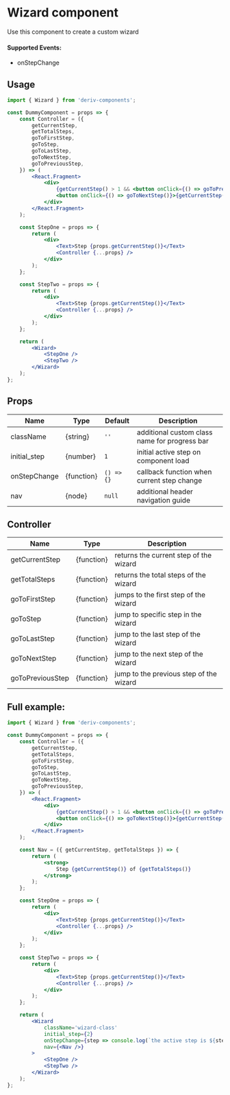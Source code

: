 # Wizard component

Use this component to create a custom wizard

#### Supported Events:

-   onStepChange

## Usage

```jsx
import { Wizard } from 'deriv-components';

const DummyComponent = props => {
    const Controller = ({
        getCurrentStep,
        getTotalSteps,
        goToFirstStep,
        goToStep,
        goToLastStep,
        goToNextStep,
        goToPreviousStep,
    }) => (
        <React.Fragment>
            <div>
                {getCurrentStep() > 1 && <button onClick={() => goToPreviousStep()}>Previous</button>}
                <button onClick={() => goToNextStep()}>{getCurrentStep() < getTotalSteps() ? 'Next' : 'Finish'}</button>
            </div>
        </React.Fragment>
    );

    const StepOne = props => {
        return (
            <div>
                <Text>Step {props.getCurrentStep()}</Text>
                <Controller {...props} />
            </div>
        );
    };

    const StepTwo = props => {
        return (
            <div>
                <Text>Step {props.getCurrentStep()}</Text>
                <Controller {...props} />
            </div>
        );
    };

    return (
        <Wizard>
            <StepOne />
            <StepTwo />
        </Wizard>
    );
};
```

## Props

| Name         | Type       | Default    | Description                                   |
| ------------ | ---------- | ---------- | --------------------------------------------- |
| className    | {string}   | `''`       | additional custom class name for progress bar |
| initial_step | {number}   | `1`        | initial active step on component load         |
| onStepChange | {function} | `() => {}` | callback function when current step change    |
| nav          | {node}     | `null`     | additional header navigation guide            |

## Controller

| Name             | Type       | Description                             |
| ---------------- | ---------- | --------------------------------------- |
| getCurrentStep   | {function} | returns the current step of the wizard  |
| getTotalSteps    | {function} | returns the total steps of the wizard   |
| goToFirstStep    | {function} | jumps to the first step of the wizard   |
| goToStep         | {function} | jump to specific step in the wizard     |
| goToLastStep     | {function} | jump to the last step of the wizard     |
| goToNextStep     | {function} | jump to the next step of the wizard     |
| goToPreviousStep | {function} | jump to the previous step of the wizard |

## Full example:

```jsx
import { Wizard } from 'deriv-components';

const DummyComponent = props => {
    const Controller = ({
        getCurrentStep,
        getTotalSteps,
        goToFirstStep,
        goToStep,
        goToLastStep,
        goToNextStep,
        goToPreviousStep,
    }) => (
        <React.Fragment>
            <div>
                {getCurrentStep() > 1 && <button onClick={() => goToPreviousStep()}>Previous</button>}
                <button onClick={() => goToNextStep()}>{getCurrentStep() < getTotalSteps() ? 'Next' : 'Finish'}</button>
            </div>
        </React.Fragment>
    );

    const Nav = ({ getCurrentStep, getTotalSteps }) => {
        return (
            <strong>
                Step {getCurrentStep()} of {getTotalSteps()}
            </strong>
        );
    };

    const StepOne = props => {
        return (
            <div>
                <Text>Step {props.getCurrentStep()}</Text>
                <Controller {...props} />
            </div>
        );
    };

    const StepTwo = props => {
        return (
            <div>
                <Text>Step {props.getCurrentStep()}</Text>
                <Controller {...props} />
            </div>
        );
    };

    return (
        <Wizard
            className='wizard-class'
            initial_step={2}
            onStepChange={step => console.log(`the active step is ${step}`)}
            nav={<Nav />}
        >
            <StepOne />
            <StepTwo />
        </Wizard>
    );
};
```
